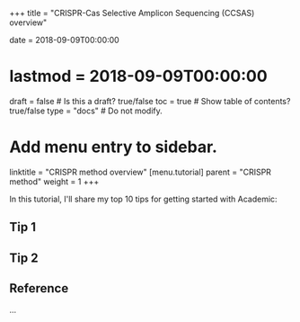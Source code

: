 +++
title = "CRISPR-Cas Selective Amplicon Sequencing (CCSAS) overview"

date = 2018-09-09T00:00:00
# lastmod = 2018-09-09T00:00:00

draft = false  # Is this a draft? true/false
toc = true  # Show table of contents? true/false
type = "docs"  # Do not modify.

# Add menu entry to sidebar.
linktitle = "CRISPR method overview"
[menu.tutorial]
  parent = "CRISPR method"
  weight = 1
+++

In this tutorial, I'll share my top 10 tips for getting started with Academic:

## Tip 1

## Tip 2

## Reference

...
